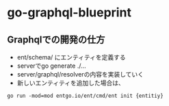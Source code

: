 # go-graphql-blueprint

## Graphqlでの開発の仕方
- ent/schema/ にエンティティを定義する
- serverでgo generate ./...
- server/graphql/resolverの内容を実装していく 
- 新しいエンティティを追加した場合は、

```shell
go run -mod=mod entgo.io/ent/cmd/ent init {entitiy}
```

